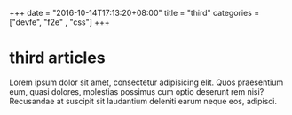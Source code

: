 +++
date = "2016-10-14T17:13:20+08:00"
title = "third"
categories = ["devfe", "f2e" , "css"]
+++

# third articles

Lorem ipsum dolor sit amet, consectetur adipisicing elit. Quos praesentium eum, quasi dolores, molestias possimus cum optio deserunt rem nisi? Recusandae at suscipit sit laudantium deleniti earum neque eos, adipisci.

